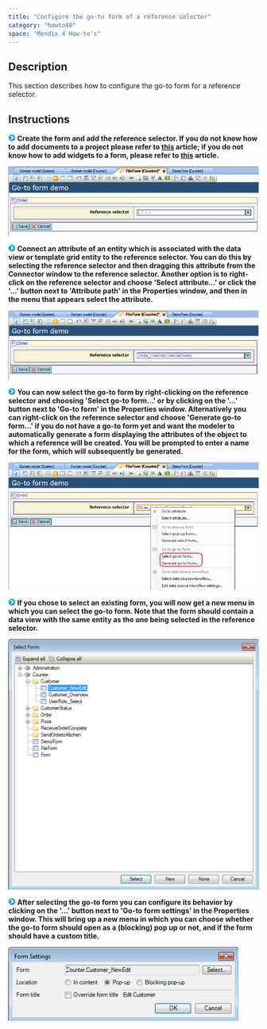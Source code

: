 ```yaml
---
title: "Configure the go-to form of a reference selector"
category: "howto40"
space: "Mendix 4 How-to's"
---
```

## Description

This section describes how to configure the go-to form for a reference selector.

## Instructions

![](attachments/819203/917932.png) **Create the form and add the reference selector. If you do not know how to add documents to a project please refer to [this](add-documents-to-a-module) article; if you do not know how to add widgets to a form, please refer to [this](add-a-widget-to-a-form) article.**

![](attachments/2621460/2752682.png)

![](attachments/819203/917932.png) **Connect an attribute of an entity which is associated with the data view or template grid entity to the reference selector. You can do this by selecting the reference selector and then dragging this attribute from the Connector window to the reference selector. Another option is to right-click on the reference selector and choose 'Select attribute...' or click the '...' button next to 'Attribute path' in the Properties window, and then in the menu that appears select the attribute.**

![](attachments/2621460/2752681.png)

![](attachments/819203/917932.png) **You can now select the go-to form by right-clicking on the reference selector and choosing 'Select go-to form...' or by clicking on the '...' button next to 'Go-to form' in the Properties window. Alternatively you can right-click on the reference selector and choose 'Generate go-to form...' if you do not have a go-to form yet and want the modeler to automatically generate a form displaying the attributes of the object to which a reference will be created. You will be prompted to enter a name for the form, which will subsequently be generated.**

![](attachments/2621460/2752680.png)

![](attachments/819203/917932.png) **If you chose to select an existing form, you will now get a new menu in which you can select the go-to form. Note that the form should contain a data view with the same entity as the one being selected in the reference selector.**

![](attachments/2621460/2752683.png)

![](attachments/819203/917932.png) **After selecting the go-to form you can configure its behavior by clicking on the '...' button next to 'Go-to form settings' in the Properties window. This will bring up a new menu in which you can choose whether the go-to form should open as a (blocking) pop up or not, and if the form should have a custom title.**

![](attachments/2621460/2752684.png)
